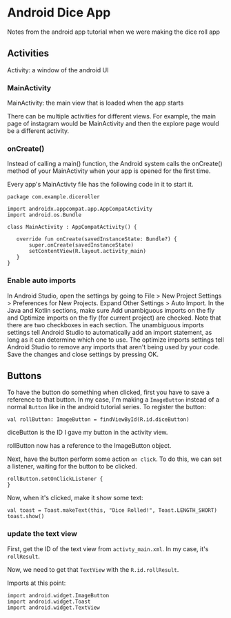 # Android Dice App

Notes from the android app tutorial when we were making the dice roll app

## Activities

Activity: a window of the android UI 

### MainActivity 

MainActivity: the main view that is loaded when the app starts

There can be multiple activities for different views. For example, the main
page of instagram would be MainActivity and then the explore page would
be a different activity.  

### onCreate()

Instead of calling a main() function, the Android system calls the onCreate()
method of your MainActivity when your app is opened for the first time.  

Every app's MainActivty file has the following code in it to start it.  

```
package com.example.diceroller

import androidx.appcompat.app.AppCompatActivity
import android.os.Bundle

class MainActivity : AppCompatActivity() {

   override fun onCreate(savedInstanceState: Bundle?) {
       super.onCreate(savedInstanceState)
       setContentView(R.layout.activity_main)
   }
}
```

### Enable auto imports


In Android Studio, open the settings by going to File > New Project Settings > Preferences
for New Projects. Expand Other Settings > Auto Import. In the Java and Kotlin sections,
make sure Add unambiguous imports on the fly and Optimize imports on the fly (for current project)
are checked. Note that there are two checkboxes in each section. The unambiguous imports settings
tell Android Studio to automatically add an import statement, as long as it can determine which
one to use. The optimize imports settings tell Android Studio to remove any imports that aren't
being used by your code. Save the changes and close settings by pressing OK.

## Buttons

To have the button do something when clicked, first you have to save
a reference to that button. In my case, I'm making a `ImageButton`
instead of a normal `Button` like in the android tutorial series. To register 
the button:

```
val rollButton: ImageButton = findViewById(R.id.diceButton)

```

diceButton is the ID I gave my button in the activity view.  

rollButton now has a reference to the ImageButton object.

Next, have the button perform some action `on click`. To do this, we can
set a listener, waiting for the button to be clicked.

```
rollButton.setOnClickListener {
}
```

Now, when it's clicked, make it show some text:

```
val toast = Toast.makeText(this, "Dice Rolled!", Toast.LENGTH_SHORT)
toast.show()
```

### update the text view 

First, get the ID of the text view from `activty_main.xml`. In my case, it's
`rollResult`.  

Now, we need to get that `TextView` with the `R.id.rollResult`.  


Imports at this point:

```
import android.widget.ImageButton
import android.widget.Toast
import android.widget.TextView
```


